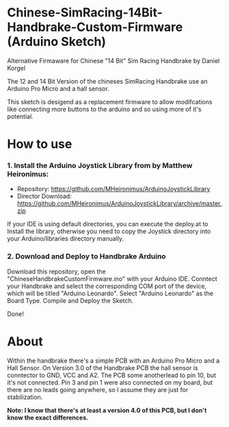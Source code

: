 # Chinese-SimRacing-14Bit-Handbrake-Custom-Firmware (Arduino Sketch)
Alternative Firmaware for Chinese "14 Bit" Sim Racing Handbrake by Daniel Korgel

The 12 and 14 Bit Version of the chineses SimRacing Handbrake use an Arduino Pro Micro and a hall sensor.

This sketch is desigend as a replacement firmware to allow modifcations like connecting more buttons to the arduino and so using more of it's potential. 


# How to use

### 1. Install the Arduino Joystick Library from by Matthew Heironimus:

* Repository: https://github.com/MHeironimus/ArduinoJoystickLibrary
* Director Download: https://github.com/MHeironimus/ArduinoJoystickLibrary/archive/master.zip

If your IDE is using default directories, you can execute the deploy.at to Install the library, otherwise you need to copy the Joystick directory into your Arduino/libraries directory manually.

### 2. Download and Deploy to Handbrake Arduino

Download this repository, open the "ChineseHandbrakeCustomFirmware.ino" with your Arduino IDE.
Conntect your Handbrake and select the corresponding COM port of the device, which will be titled "Arduino Leonardo".
Select "Arduino Leonardo" as the Board Type.
Compile and Deploy the Sketch.

Done! 


# About

Within the handbrake there's a simple PCB with an Arduino Pro Micro and a Hall Sensor.
On Version 3.0 of the Handbrake PCB the hall sensor is conntector to GND, VCC and A2. The PCB some anotherlead to pin 10, but it's not connected. 
Pin 3 and pin 1 were also connected on my board, but there are no leads going anywhere, so I assume they are just for stabilization.


**Note: I know that there's at least a version 4.0 of this PCB, but I don't know the exact differences.**
